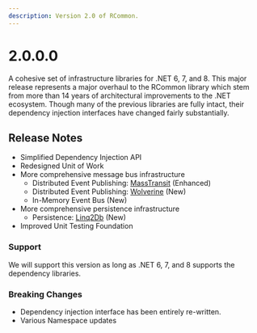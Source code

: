 ```yaml
---
description: Version 2.0 of RCommon.
---
```


# 2.0.0.0

A cohesive set of infrastructure libraries for .NET 6, 7, and 8. This major release represents a major overhaul to the RCommon library which stem from more than 14 years of architectural improvements to the .NET ecosystem. Though many of the previous libraries are fully intact, their dependency injection interfaces have changed fairly substantially.&#x20;

## Release Notes

* Simplified Dependency Injection API
* Redesigned Unit of Work
* More comprehensive message bus infrastructure
  * Distributed Event Publishing: [MassTransit](https://masstransit.io/) (Enhanced)
  * Distributed Event Publishing: [Wolverine](https://wolverine.netlify.app/) (New)
  * In-Memory Event Bus (New)
* More comprehensive persistence infrastructure
  * Persistence: [Linq2Db](https://linq2db.github.io/index.html) (New)
* Improved Unit Testing Foundation

### Support

We will support this version as long as .NET 6, 7, and 8 supports the dependency libraries.

### Breaking Changes

* Dependency injection interface has been entirely re-written.&#x20;
* Various Namespace updates
